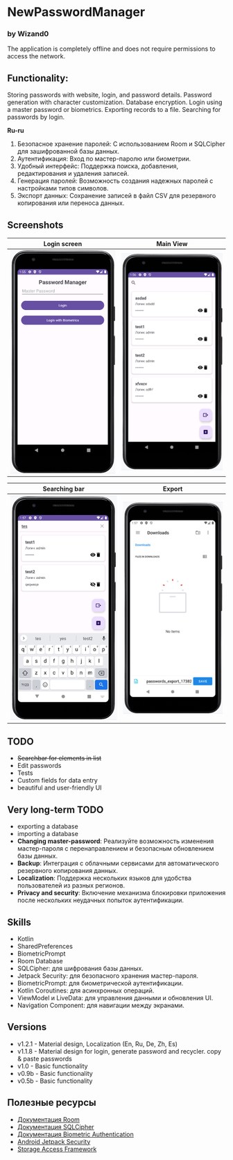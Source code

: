 # NewPasswordManager
### by Wizand0

The application is completely offline and does not require permissions to access the network.

## Functionality:

Storing passwords with website, login, and password details.
Password generation with character customization.
Database encryption.
Login using a master password or biometrics.
Exporting records to a file.
Searching for passwords by login.

**Ru-ru**
1. Безопасное хранение паролей: С использованием Room и SQLCipher для зашифрованной базы данных.
2. Аутентификация: Вход по мастер-паролю или биометрии.
3. Удобный интерфейс: Поддержка поиска, добавления, редактирования и удаления записей.
4. Генерация паролей: Возможность создания надежных паролей с настройками типов символов.
5. Экспорт данных: Сохранение записей в файл CSV для резервного копирования или переноса данных.


## Screenshots

Login screen          |         Main View
:-------------------------:|:------------------------------:
![screenshot](screenshot1.png)  | ![screenshot](screenshot2.png)

Searching bar        |  Export
:-------------------------:|:------------------------------:
![screenshot](screenshot3.png) |  ![screenshot](screenshot4.png)

## TODO
- ~~Searchbar for elements in list~~
- Edit passwords
- Tests
- Custom fields for data entry
- beautiful and user-friendly UI

## Very long-term TODO
- exporting a database
- importing a database
- **Changing master-password**: Реализуйте возможность изменения мастер-пароля с перенаправлением и безопасным обновлением базы данных.
- **Backup**: Интеграция с облачными сервисами для автоматического резервного копирования данных.
- **Localization**: Поддержка нескольких языков для удобства пользователей из разных регионов.
- **Privacy and security**: Включение механизма блокировки приложения после нескольких неудачных попыток аутентификации.

## Skills
- Kotlin
- SharedPreferences
- BiometricPrompt
- Room Database
- SQLCipher: для шифрования базы данных.
- Jetpack Security: для безопасного хранения мастер-пароля.
- BiometricPrompt: для биометрической аутентификации.
- Kotlin Coroutines: для асинхронных операций.
- ViewModel и LiveData: для управления данными и обновления UI.
- Navigation Component: для навигации между экранами.

## Versions
- v1.2.1 - Material design, Localization (En, Ru, De, Zh, Es)
- v1.1.8 - Material design for login, generate password and recycler. copy & paste passwords
- v1.0 - Basic functionality
- v0.9b - Basic functionality
- v0.5b - Basic functionality

## Полезные ресурсы

- [Документация Room](https://developer.android.com/training/data-storage/room)
- [Документация SQLCipher](https://www.zetetic.net/sqlcipher/sqlcipher-for-android/)
- [Документация Biometric Authentication](https://developer.android.com/training/sign-in/biometric-auth)
- [Android Jetpack Security](https://developer.android.com/jetpack/androidx/releases/security)
- [Storage Access Framework](https://developer.android.com/guide/topics/providers/document-provider)
